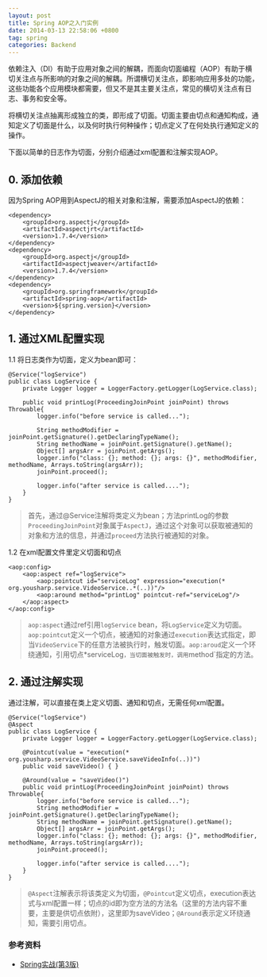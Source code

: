 ```yaml
---
layout: post
title: Spring AOP之入门实例
date: 2014-03-13 22:58:06 +0800
tag: spring
categories: Backend
---
```


依赖注入（DI）有助于应用对象之间的解耦，而面向切面编程（AOP）有助于横切关注点与所影响的对象之间的解耦。所谓横切关注点，即影响应用多处的功能，这些功能各个应用模块都需要，但又不是其主要关注点，常见的横切关注点有日志、事务和安全等。

将横切关注点抽离形成独立的类，即形成了切面。切面主要由切点和通知构成，通知定义了切面是什么，以及何时执行何种操作；切点定义了在何处执行通知定义的操作。

下面以简单的日志作为切面，分别介绍通过xml配置和注解实现AOP。

## 0. 添加依赖

因为Spring AOP用到AspectJ的相关对象和注解，需要添加AspectJ的依赖：

	<dependency>
		<groupId>org.aspectj</groupId>
		<artifactId>aspectjrt</artifactId>
		<version>1.7.4</version>
	</dependency>
	<dependency>
		<groupId>org.aspectj</groupId>
		<artifactId>aspectjweaver</artifactId>
		<version>1.7.4</version>
	</dependency>
	<dependency>
		<groupId>org.springframework</groupId>
		<artifactId>spring-aop</artifactId>
		<version>${spring.version}</version>
	</dependency>

## 1. 通过XML配置实现

1.1 将日志类作为切面，定义为bean即可：

	@Service("logService")
	public class LogService {
		private Logger logger = LoggerFactory.getLogger(LogService.class);

		public void printLog(ProceedingJoinPoint joinPoint) throws Throwable{
			logger.info("before service is called...");

			String methodModifier = joinPoint.getSignature().getDeclaringTypeName();
			String methodName = joinPoint.getSignature().getName();
			Object[] argsArr = joinPoint.getArgs();
			logger.info("class: {}; method: {}; args: {}", methodModifier, methodName, Arrays.toString(argsArr));
			joinPoint.proceed();

			logger.info("after service is called....");
		}
	}

> 首先，通过@Service注解将类定义为bean；方法printLog的参数`ProceedingJoinPoint`对象属于`AspectJ`，通过这个对象可以获取被通知的对象和方法的信息，并通过`proceed`方法执行被通知的对象。

1.2 在xml配置文件里定义切面和切点

    <aop:config>
        <aop:aspect ref="logService">
            <aop:pointcut id="serviceLog" expression="execution(* org.yousharp.service.VideoService..*(..))"/>
            <aop:around method="printLog" pointcut-ref="serviceLog"/>
        </aop:aspect>
    </aop:config>

> `aop:aspect`通过ref引用`logService` bean，将`LogService`定义为切面。`aop:pointcut`定义一个切点，被通知的对象通过`execution`表达式指定，即当`VideoService`下的任意方法被执行时，触发切面。`aop:aroud`定义一个环绕通知，引用切点*serviceLog`，当切面被触发时，调用`method`指定的方法。

## 2. 通过注解实现

通过注解，可以直接在类上定义切面、通知和切点，无需任何xml配置。

	@Service("logService")
	@Aspect
	public class LogService {
		private Logger logger = LoggerFactory.getLogger(LogService.class);

		@Pointcut(value = "execution(* org.yousharp.service.VideoService.saveVideoInfo(..))")
		public void saveVideo() { }

		@Around(value = "saveVideo()")
		public void printLog(ProceedingJoinPoint joinPoint) throws Throwable{
			logger.info("before service is called...");
			String methodModifier = joinPoint.getSignature().getDeclaringTypeName();
			String methodName = joinPoint.getSignature().getName();
			Object[] argsArr = joinPoint.getArgs();
			logger.info("class: {}; method: {}; args: {}", methodModifier, methodName, Arrays.toString(argsArr));
			joinPoint.proceed();

			logger.info("after service is called....");
		}
	}

> `@Aspect`注解表示将该类定义为切面，`@Pointcut`定义切点，execution表达式与xml配置一样；切点的id即为空方法的方法名（这里的方法内容不重要，主要是供切点依附），这里即为saveVideo；`@Around`表示定义环绕通知，需要引用切点。

### 参考资料

+ [Spring实战(第3版)](http://www.amazon.cn/Spring%E5%AE%9E%E6%88%98-%E6%B2%83%E5%B0%94%E6%96%AF/dp/B00CY6UD2I/ref=sr_1_1?ie=UTF8&qid=1394943496&sr=8-1&keywords=spring+in+action)
